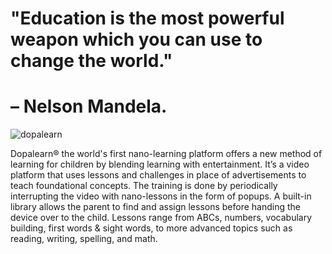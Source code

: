 # "Education is the most powerful weapon which you can use to change the world."
# – Nelson Mandela.

![dopalearn](https://github.com/user-attachments/assets/a9506457-c414-49f5-84f4-c29d8852f40b)

Dopalearn® the world's first nano-learning platform offers a new method of learning for children by blending learning with entertainment. It’s a video platform that uses lessons and challenges in place of advertisements to teach foundational concepts. The training is done by periodically interrupting the video with nano-lessons in the form of popups. A built-in library allows the parent to find and assign lessons before handing the device over to the child. Lessons range from ABCs, numbers, vocabulary building, first words & sight words, to more advanced topics such as reading, writing, spelling, and math.
